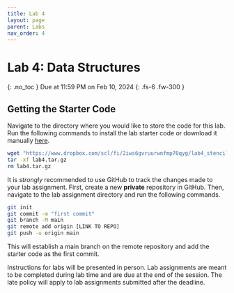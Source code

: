```yaml
---
title: Lab 4
layout: page
parent: Labs
nav_order: 4
---
```


# Lab 4: Data Structures

{: .no_toc }
Due at 11:59 PM on Feb 10, 2024
{: .fs-6 .fw-300 }

## Getting the Starter Code

Navigate to the directory where you would like to store the code for this lab. Run the following commands to install the lab starter code or download it manually [here](https://www.dropbox.com/scl/fi/2iws6gvruurwnfmp70qyg/lab4_stencil.gz?rlkey=8xoobt757a9x82lqm6g47f59n&st=vxyq83aw&dl=0).

```bash
wget "https://www.dropbox.com/scl/fi/2iws6gvruurwnfmp70qyg/lab4_stencil.gz?rlkey=8xoobt757a9x82lqm6g47f59n&st=vxyq83aw&dl=0" -O lab4.tar.gz
tar -xf lab4.tar.gz
rm lab4.tar.gz
```

It is _strongly_ recommended to use GitHub to track the changes made to your lab assignment. First, create a new **private** repository in GitHub. Then, navigate to the lab assignment directory and run the following commands.

```bash
git init
git commit -m "first commit"
git branch -M main
git remote add origin [LINK TO REPO]
git push -u origin main
```

This will establish a main branch on the remote repository and add the starter code as the first commit.

Instructions for labs will be presented in person. Lab assignments are meant to be completed during lab time and are due at the end of the session. The late policy will apply to lab assignments submitted after the deadline.
